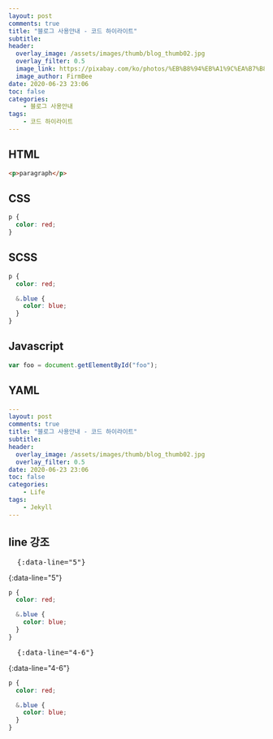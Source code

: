 ```yaml
---
layout: post
comments: true
title: "블로그 사용안내 - 코드 하이라이트"
subtitle:
header:
  overlay_image: /assets/images/thumb/blog_thumb02.jpg
  overlay_filter: 0.5
  image_link: https://pixabay.com/ko/photos/%EB%B8%94%EB%A1%9C%EA%B7%B8-%EC%84%9C%EC%9E%AC%EC%9D%91-%EC%9D%B8%ED%84%B0%EB%84%B7-%EC%9B%B9-793047/
  image_author: FirmBee
date: 2020-06-23 23:06
toc: false
categories:
    - 블로그 사용안내
tags:
    - 코드 하이라이트
---
```


## HTML

```html
<p>paragraph</p>
```

## CSS

```css
p {
  color: red;
}
```

## SCSS
```scss
p {
  color: red;

  &.blue {
    color: blue;
  }
}
```

## Javascript
```javascript
var foo = document.getElementById("foo");
```

## YAML
```yaml
---
layout: post
comments: true
title: "블로그 사용안내 - 코드 하이라이트"
subtitle:
header:
  overlay_image: /assets/images/thumb/blog_thumb02.jpg
  overlay_filter: 0.5
date: 2020-06-23 23:06
toc: false
categories:
    - Life
tags:
    - Jekyll
---
```

## line 강조

<pre class="codebox" title="markdown 코드">
  {:data-line="5"}
</pre>

{:data-line="5"}
```scss
p {
  color: red;

  &.blue {
    color: blue;
  }
}
```
<pre class="codebox" title="markdown 코드">
  {:data-line="4-6"}
</pre>

{:data-line="4-6"}
```scss
p {
  color: red;

  &.blue {
    color: blue;
  }
}
```